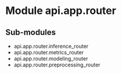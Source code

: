 Module api.app.router
=====================

Sub-modules
-----------
* api.app.router.inference_router
* api.app.router.metrics_router
* api.app.router.modeling_router
* api.app.router.preprocessing_router